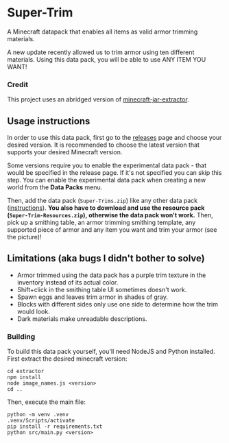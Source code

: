 # Super-Trim

A Minecraft datapack that enables all items as valid armor trimming materials.

A new update recently allowed us to trim armor using ten different materials. Using this data pack, you will be able to use ANY ITEM YOU WANT!

### Credit

This project uses an abridged version of [minecraft-jar-extractor](https://github.com/PrismarineJS/minecraft-jar-extractor).

## Usage instructions

In order to use this data pack, first go to the [releases](https://github.com/One-Nose/Super-Trim/releases) page and choose your desired version. It is recommended to choose the latest version that supports your desired Minecraft version.

Some versions require you to enable the experimental data pack - that would be specified in the release page. If it's not specified you can skip this step. You can enable the experimental data pack when creating a new world from the **Data Packs** menu.

Then, add the data pack (`Super-Trims.zip`) like any other data pack ([instructions](https://www.planetminecraft.com/blog/how-to-download-and-install-minecraft-data-packs/)). **You also have to download and use the resource pack (`Super-Trim-Resources.zip`), otherwise the data pack won't work.** Then, pick up a smithing table, an armor trimming smithing template, any supported piece of armor and any item you want and trim your armor (see the picture)!

## Limitations (aka bugs I didn't bother to solve)

-   Armor trimmed using the data pack has a purple trim texture in the inventory instead of its actual color.
-   Shift+click in the smithing table UI sometimes doesn't work.
-   Spawn eggs and leaves trim armor in shades of gray.
-   Blocks with different sides only use one side to determine how the trim would look.
-   Dark materials make unreadable descriptions.

### Building

To build this data pack yourself, you'll need NodeJS and Python installed. First extract the desired minecraft version:

```
cd extractor
npm install
node image_names.js <version>
cd ..
```

Then, execute the main file:

```
python -m venv .venv
.venv/Scripts/activate
pip install -r requirements.txt
python src/main.py <version>
```
